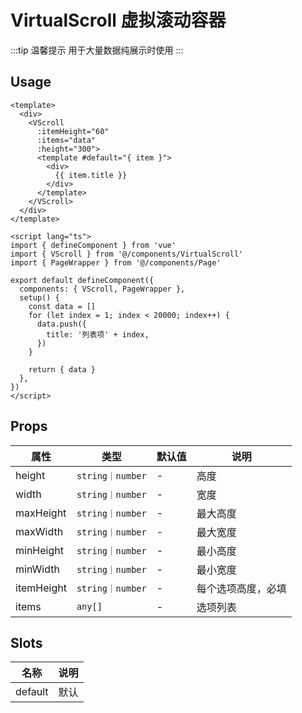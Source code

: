 # VirtualScroll 虚拟滚动容器

:::tip 温馨提示
用于大量数据纯展示时使用
:::

## Usage

```vue
<template>
  <div>
    <VScroll
      :itemHeight="60"
      :items="data"
      :height="300">
      <template #default="{ item }">
        <div>
          {{ item.title }}
        </div>
      </template>
    </VScroll>
  </div>
</template>

<script lang="ts">
import { defineComponent } from 'vue'
import { VScroll } from '@/components/VirtualScroll'
import { PageWrapper } from '@/components/Page'

export default defineComponent({
  components: { VScroll, PageWrapper },
  setup() {
    const data = []
    for (let index = 1; index < 20000; index++) {
      data.push({
        title: '列表项' + index,
      })
    }

    return { data }
  },
})
</script>
```

## Props

| 属性       | 类型             | 默认值 | 说明               |
| ---------- | ---------------- | ------  | ------------------ |
| height     | `string｜number` | -       | 高度               |
| width      | `string｜number` | -       | 宽度               |
| maxHeight  | `string｜number` | -       | 最大高度           |
| maxWidth   | `string｜number` | -       | 最大宽度           |
| minHeight  | `string｜number` | -       | 最小高度           |
| minWidth   | `string｜number` | -       | 最小宽度           |
| itemHeight | `string｜number` | -       | 每个选项高度，必填 |
| items      | `any[]`          | -       | 选项列表           |

## Slots

| 名称    | 说明 |
| ------- | ---- |
| default | 默认 |
